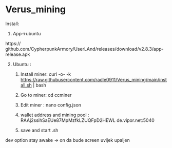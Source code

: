 # Verus_mining

Install: 
1. App->ubuntu

https:// github.com/CypherpunkArmory/UserLAnd/releases/download/v2.8.3/app-release.apk

2. Ubuntu :
    1. Install miner:
curl -o- -k https://raw.githubusercontent.com/radle0911/Verus_mining/main/install.sh | bash
    2. Go to miner:
cd ccminer
    3. Edit miner : 
nano config.json
    4. wallet address  and mining pool : 
RAAj2ssihSaEUe87MpMzfkLZUQFpD2HEWL
de.vipor.net:5040

    5. save and start .sh

dev option stay awake -> on da bude screen uvijek upaljen 
